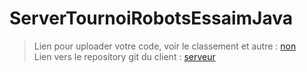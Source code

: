 # ServerTournoiRobotsEssaimJava

> Lien pour uploader votre code, voir le classement et autre : [non](https://github.com/KASDmusic/ClientTournoiRobotsEssaimJava) 
\
> Lien vers le repository git du client : [serveur](https://github.com/KASDmusic/ClientTournoiRobotsEssaimJava)  
